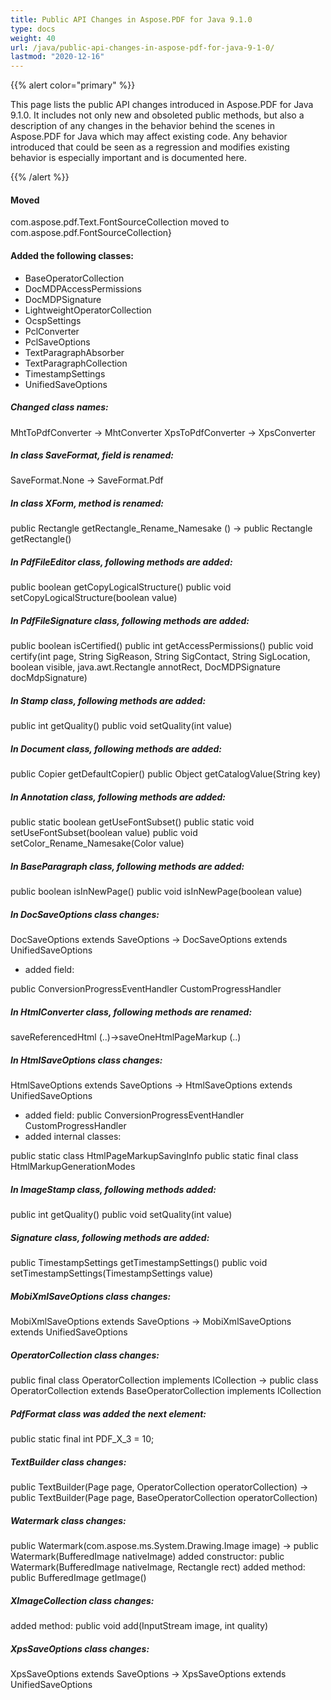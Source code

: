 ```yaml
---
title: Public API Changes in Aspose.PDF for Java 9.1.0
type: docs
weight: 40
url: /java/public-api-changes-in-aspose-pdf-for-java-9-1-0/
lastmod: "2020-12-16"
---
```


{{% alert color="primary" %}}

This page lists the public API changes introduced in Aspose.PDF for Java 9.1.0. It includes not only new and obsoleted public methods, but also a description of any changes in the behavior behind the scenes in Aspose.PDF for Java which may affect existing code. Any behavior introduced that could be seen as a regression and modifies existing behavior is especially important and is documented here.

{{% /alert %}}
#### **Moved**
com.aspose.pdf.Text.FontSourceCollection moved to com.aspose.pdf.FontSourceCollection}
#### **Added the following classes:**
- BaseOperatorCollection
- DocMDPAccessPermissions
- DocMDPSignature
- LightweightOperatorCollection
- OcspSettings
- PclConverter
- PclSaveOptions
- TextParagraphAbsorber
- TextParagraphCollection
- TimestampSettings
- UnifiedSaveOptions
##### **Changed class names:**
MhtToPdfConverter -> MhtConverter
XpsToPdfConverter -> XpsConverter
##### **In class SaveFormat, field is renamed:**
SaveFormat.None -> SaveFormat.Pdf
##### **In class XForm, method is renamed:**
public Rectangle getRectangle_Rename_Namesake () ->
public Rectangle getRectangle()
##### **In PdfFileEditor class, following methods are added:**
public boolean getCopyLogicalStructure()
public void setCopyLogicalStructure(boolean value)
##### **In PdfFileSignature class, following methods are added:**
public boolean isCertified()
public int getAccessPermissions()
public void certify(int page, String SigReason, String SigContact, String SigLocation, boolean visible, java.awt.Rectangle annotRect, DocMDPSignature docMdpSignature)
##### **In Stamp class, following methods are added:**
public int getQuality()
public void setQuality(int value)
##### **In Document class, following methods are added:**
public Copier getDefaultCopier()
public Object getCatalogValue(String key)
##### **In Annotation class, following methods are added:**
public static boolean getUseFontSubset()
public static void setUseFontSubset(boolean value)
public void setColor_Rename_Namesake(Color value)
##### **In BaseParagraph class, following methods are added:**
public boolean isInNewPage()
public void isInNewPage(boolean value)
##### **In DocSaveOptions class changes:**
DocSaveOptions extends SaveOptions -> DocSaveOptions extends UnifiedSaveOptions

- added field:

public ConversionProgressEventHandler CustomProgressHandler
##### **In HtmlConverter class, following methods are renamed:**
saveReferencedHtml (..)->saveOneHtmlPageMarkup (..)
##### **In HtmlSaveOptions class changes:**
HtmlSaveOptions extends SaveOptions -> HtmlSaveOptions extends UnifiedSaveOptions

- added field:
  public ConversionProgressEventHandler CustomProgressHandler
- added internal classes:

public static class HtmlPageMarkupSavingInfo
public static final class HtmlMarkupGenerationModes
##### **In ImageStamp class, following methods added:**
public int getQuality()
public void setQuality(int value)
##### **Signature class, following methods are added:**
public TimestampSettings getTimestampSettings()
public void setTimestampSettings(TimestampSettings value)
##### **MobiXmlSaveOptions class changes:**
MobiXmlSaveOptions extends SaveOptions -> MobiXmlSaveOptions extends UnifiedSaveOptions
##### **OperatorCollection class changes:**
public final class OperatorCollection implements ICollection -> public class OperatorCollection extends BaseOperatorCollection implements ICollection
##### **PdfFormat class was added the next element:**
public static final int PDF_X_3 = 10;
##### **TextBuilder class changes:**
public TextBuilder(Page page, OperatorCollection operatorCollection) -> public TextBuilder(Page page, BaseOperatorCollection operatorCollection)
##### **Watermark class changes:**
public Watermark(com.aspose.ms.System.Drawing.Image image) -> public Watermark(BufferedImage nativeImage)
added constructor: public Watermark(BufferedImage nativeImage, Rectangle rect)
added method: public BufferedImage getImage()
##### **XImageCollection class changes:**
added method: public void add(InputStream image, int quality)
##### **XpsSaveOptions class changes:**
XpsSaveOptions extends SaveOptions -> XpsSaveOptions extends UnifiedSaveOptions
